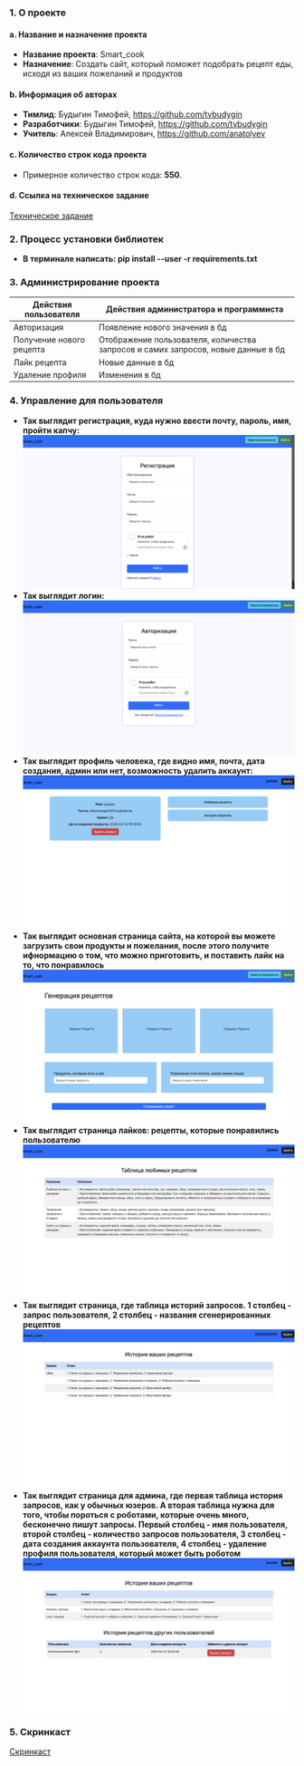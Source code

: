 ### 1. О проекте

#### a. Название и назначение проекта
- **Название проекта**: Smart_cook
- **Назначение**: Создать сайт, который поможет подобрать рецепт еды, исходя из ваших пожеланий и продуктов

#### b. Информация об авторах
- **Тимлид**: Будыгин Тимофей, https://github.com/tvbudygin
- **Разработчики**: Будыгин Тимофей, https://github.com/tvbudygin
- **Учитель**: Алексей Владимирович, https://github.com/anatolyev

#### c. Количество строк кода проекта
- Примерное количество строк кода: **550**.

#### d. Ссылка на техническое задание
[Техническое задание](materials/technical_specification.md)

### 2. Процесс установки библиотек
- **В терминале написать:   pip install --user -r requirements.txt**

### 3. Администрирование проекта
| Действия пользователя    | Действия администратора и программиста                                            |
|--------------------------|-----------------------------------------------------------------------------------|
| Авторизация              | Появление нового значения в бд                                                    |
| Получение нового рецепта | Отображение пользователя, количества запросов и самих запросов, новые данные в бд |
| Лайк рецепта             | Новые данные в бд                                                                 |
| Удаление профиля         | Изменения в бд                                                                    |


### 4. Управление для пользователя
- **Так выглядит регистрация, куда нужно ввести почту, пароль, имя, пройти капчу:**
  ![Регистрация](materials/reg.png)
- **Так выглядит логин:**
  ![Логин](materials/log.png)
- **Так выглядит профиль человека, где видно имя, почта, дата создания, админ или нет, возможность удалить аккаунт:**
  ![Профиль](materials/profile.png)
- **Так выглядит основная страница сайта, на которой вы можете загрузить свои продукты и пожелания, после этого получите ифнормацию о том, что можно приготовить, и поставить лайк на то, что понравилось**
  ![Основная страница](materials/web_main.png)
- **Так выглядит страница лайков: рецепты, которые понравились пользователю**
  ![Основная страница](materials/likes.png)
- **Так выглядит страница, где таблица историй запросов. 1 столбец - запрос пользователя, 2 столбец - названия сгенерированных рецептов**
  ![Основная страница](materials/history_user.png)
- **Так выглядит страница для админа, где первая таблица история запросов, как у обычных юзеров. А вторая таблица нужна для того, чтобы пороться с роботами, которые очень много, бесконечно пишут запросы. Первый столбец - имя пользователя, второй столбец - количество запросов пользователя, 3 столбец - дата создания аккаунта пользователя, 4 столбец - удаление профиля пользователя, который может быть роботом**
  ![Основная страница](materials/history_admin.png)

### 5. Скринкаст
[Скринкаст](https://rutube.ru/video/private/122b14e5bc22ec9fbbba4d1a4a48466b/?p=6idM4AxSojnfr7Ag3uXaEA)
